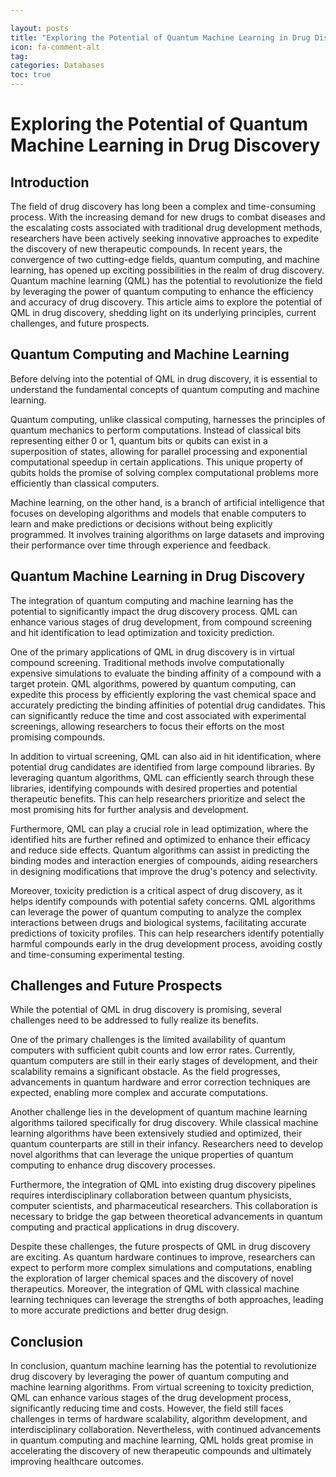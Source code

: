 ```yaml
---

layout: posts
title: "Exploring the Potential of Quantum Machine Learning in Drug Discovery"
icon: fa-comment-alt
tag:      
categories: Databases
toc: true
---
```




# Exploring the Potential of Quantum Machine Learning in Drug Discovery

## Introduction

The field of drug discovery has long been a complex and time-consuming process. With the increasing demand for new drugs to combat diseases and the escalating costs associated with traditional drug development methods, researchers have been actively seeking innovative approaches to expedite the discovery of new therapeutic compounds. In recent years, the convergence of two cutting-edge fields, quantum computing, and machine learning, has opened up exciting possibilities in the realm of drug discovery. Quantum machine learning (QML) has the potential to revolutionize the field by leveraging the power of quantum computing to enhance the efficiency and accuracy of drug discovery. This article aims to explore the potential of QML in drug discovery, shedding light on its underlying principles, current challenges, and future prospects.

## Quantum Computing and Machine Learning

Before delving into the potential of QML in drug discovery, it is essential to understand the fundamental concepts of quantum computing and machine learning.

Quantum computing, unlike classical computing, harnesses the principles of quantum mechanics to perform computations. Instead of classical bits representing either 0 or 1, quantum bits or qubits can exist in a superposition of states, allowing for parallel processing and exponential computational speedup in certain applications. This unique property of qubits holds the promise of solving complex computational problems more efficiently than classical computers.

Machine learning, on the other hand, is a branch of artificial intelligence that focuses on developing algorithms and models that enable computers to learn and make predictions or decisions without being explicitly programmed. It involves training algorithms on large datasets and improving their performance over time through experience and feedback.

## Quantum Machine Learning in Drug Discovery

The integration of quantum computing and machine learning has the potential to significantly impact the drug discovery process. QML can enhance various stages of drug development, from compound screening and hit identification to lead optimization and toxicity prediction.

One of the primary applications of QML in drug discovery is in virtual compound screening. Traditional methods involve computationally expensive simulations to evaluate the binding affinity of a compound with a target protein. QML algorithms, powered by quantum computing, can expedite this process by efficiently exploring the vast chemical space and accurately predicting the binding affinities of potential drug candidates. This can significantly reduce the time and cost associated with experimental screenings, allowing researchers to focus their efforts on the most promising compounds.

In addition to virtual screening, QML can also aid in hit identification, where potential drug candidates are identified from large compound libraries. By leveraging quantum algorithms, QML can efficiently search through these libraries, identifying compounds with desired properties and potential therapeutic benefits. This can help researchers prioritize and select the most promising hits for further analysis and development.

Furthermore, QML can play a crucial role in lead optimization, where the identified hits are further refined and optimized to enhance their efficacy and reduce side effects. Quantum algorithms can assist in predicting the binding modes and interaction energies of compounds, aiding researchers in designing modifications that improve the drug's potency and selectivity.

Moreover, toxicity prediction is a critical aspect of drug discovery, as it helps identify compounds with potential safety concerns. QML algorithms can leverage the power of quantum computing to analyze the complex interactions between drugs and biological systems, facilitating accurate predictions of toxicity profiles. This can help researchers identify potentially harmful compounds early in the drug development process, avoiding costly and time-consuming experimental testing.

## Challenges and Future Prospects

While the potential of QML in drug discovery is promising, several challenges need to be addressed to fully realize its benefits.

One of the primary challenges is the limited availability of quantum computers with sufficient qubit counts and low error rates. Currently, quantum computers are still in their early stages of development, and their scalability remains a significant obstacle. As the field progresses, advancements in quantum hardware and error correction techniques are expected, enabling more complex and accurate computations.

Another challenge lies in the development of quantum machine learning algorithms tailored specifically for drug discovery. While classical machine learning algorithms have been extensively studied and optimized, their quantum counterparts are still in their infancy. Researchers need to develop novel algorithms that can leverage the unique properties of quantum computing to enhance drug discovery processes.

Furthermore, the integration of QML into existing drug discovery pipelines requires interdisciplinary collaboration between quantum physicists, computer scientists, and pharmaceutical researchers. This collaboration is necessary to bridge the gap between theoretical advancements in quantum computing and practical applications in drug discovery.

Despite these challenges, the future prospects of QML in drug discovery are exciting. As quantum hardware continues to improve, researchers can expect to perform more complex simulations and computations, enabling the exploration of larger chemical spaces and the discovery of novel therapeutics. Moreover, the integration of QML with classical machine learning techniques can leverage the strengths of both approaches, leading to more accurate predictions and better drug design.

## Conclusion

In conclusion, quantum machine learning has the potential to revolutionize drug discovery by leveraging the power of quantum computing and machine learning algorithms. From virtual screening to toxicity prediction, QML can enhance various stages of the drug development process, significantly reducing time and costs. However, the field still faces challenges in terms of hardware scalability, algorithm development, and interdisciplinary collaboration. Nevertheless, with continued advancements in quantum computing and machine learning, QML holds great promise in accelerating the discovery of new therapeutic compounds and ultimately improving healthcare outcomes.